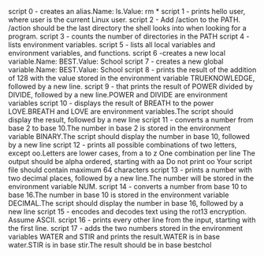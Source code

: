 script 0 - creates an alias.Name: ls.Value: rm *
script 1 - prints hello user, where user is the current Linux user.
script 2 - Add /action to the PATH. /action should be the last directory the shell looks into when looking for a program.
script 3 - counts the number of directories in the PATH
script 4 - lists environment variables.
script 5 - lists all local variables and environment variables, and functions.
script 6 -creates a new local variable.Name: BEST.Value: School
script 7 - creates a new global variable.Name: BEST.Value: School
script 8 - prints the result of the addition of 128 with the value stored in the environment variable TRUEKNOWLEDGE, followed by a new line.
script 9 - that prints the result of POWER divided by DIVIDE, followed by a new line.POWER and DIVIDE are environment variables
script 10 - displays the result of BREATH to the power LOVE.BREATH and LOVE are environment variables.The script should display the result, followed by a new line
script 11 - converts a number from base 2 to base 10.The number in base 2 is stored in the environment variable BINARY.The script should display the number in base 10, followed by a new line
script 12 - prints all possible combinations of two letters, except oo.Letters are lower cases, from a to z
One combination per line
The output should be alpha ordered, starting with aa
Do not print oo
Your script file should contain maximum 64 characters
script 13 -  prints a number with two decimal places, followed by a new line.The number will be stored in the environment variable NUM.
script 14 - converts a number from base 10 to base 16.The number in base 10 is stored in the environment variable DECIMAL.The script should display the number in base 16, followed by a new line
script 15 - encodes and decodes text using the rot13 encryption. Assume ASCII.
script 16 - prints every other line from the input, starting with the first line.
script 17 - adds the two numbers stored in the environment variables WATER and STIR and prints the result.WATER is in base water.STIR is in base stir.The result should be in base bestchol

